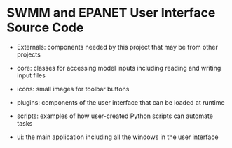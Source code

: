 # SWMM and EPANET User Interface Source Code

* Externals: components needed by this project that may be from other projects

* core: classes for accessing model inputs including reading and writing input files 

* icons: small images for toolbar buttons

* plugins: components of the user interface that can be loaded at runtime

* scripts: examples of how user-created Python scripts can automate tasks

* ui: the main application including all the windows in the user interface
